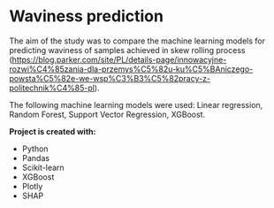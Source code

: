 # Waviness prediction

The aim of the study was to compare the machine learning models for predicting waviness of samples achieved in skew rolling process (https://blog.parker.com/site/PL/details-page/innowacyjne-rozwi%C4%85zania-dla-przemys%C5%82u-ku%C5%BAniczego-powsta%C5%82e-we-wsp%C3%B3%C5%82pracy-z-politechnik%C4%85-pl). 

The following machine learning models were used: Linear regression, Random Forest, Support Vector Regression, XGBoost.

**Project is created with:**

- Python
- Pandas
- Scikit-learn
- XGBoost
- Plotly
- SHAP
